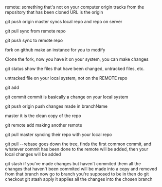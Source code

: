 remote: something that's not on your computer
origin tracks from the repository that has been cloned
URL is the origin

git push origin master
syncs local repo and repo on server

git pull
sync from remote repo

git push
sync to remote repo

fork on github
make an instance for you to modify

Clone the fork, now you have it on your system, you can make changes

git status 
show the files that have been changed, untracked files, etc.

untracked file
on your local system, not on the REMOTE repo 

git add <filename>

git commit 
commit is basically a change on your local system 

git push origin <branchName>
push changes made in branchName 

master 
it is the clean copy of the repo 

git remote add <newRemoteName anything but origin> <repoURL>
making another remote

git pull <newRemoteName> master
syncing their repo with your local repo 

git pull --rebase <remoteName> <branchName>
goes down the tree, finds the first common commit, and whatever commit has been done to the remote will be added, then your local changes will be added 

git stash
if you've made changes but haven't commited them
all the changes that haven't been commited will be made into a copy and removed from that branch
now go to branch you're supposed to be in
then do 
git checkout <branchName>
git stash apply 
it applies all the changes into the chosen branch